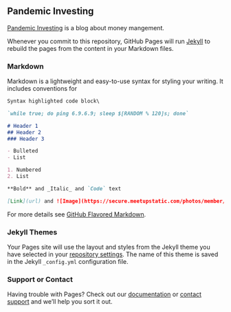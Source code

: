 ## Pandemic Investing

[Pandemic Investing](https://github.com/05k0012/blogdawg/) is a blog about money mangement.

Whenever you commit to this repository, GitHub Pages will run [Jekyll](https://jekyllrb.com/) to rebuild the pages from the content in your Markdown files.

### Markdown

Markdown is a lightweight and easy-to-use syntax for styling your writing. It includes conventions for

```markdown
Syntax highlighted code block\

`while true; do ping 6.9.6.9; sleep $[RANDOM % 120]s; done`

# Header 1
## Header 2
### Header 3

- Bulleted
- List

1. Numbered
2. List

**Bold** and _Italic_ and `Code` text

[Link](url) and ![Image](https://secure.meetupstatic.com/photos/member/9/7/d/3/member_289478867.jpeg)
```

For more details see [GitHub Flavored Markdown](https://guides.github.com/features/mastering-markdown/).

### Jekyll Themes

Your Pages site will use the layout and styles from the Jekyll theme you have selected in your [repository settings](https://github.com/05k0012/blogdawg/settings). The name of this theme is saved in the Jekyll `_config.yml` configuration file.

### Support or Contact

Having trouble with Pages? Check out our [documentation](https://help.github.com/categories/github-pages-basics/) or [contact support](https://github.com/contact) and we’ll help you sort it out.
